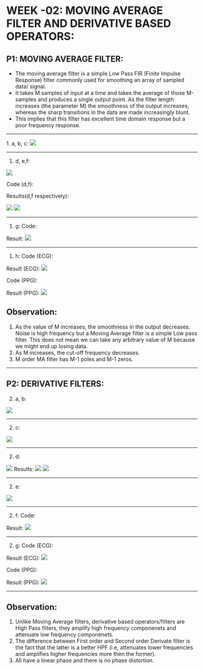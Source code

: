 # **WEEK -02: MOVING AVERAGE FILTER AND DERIVATIVE BASED OPERATORS:**

## P1: MOVING AVERAGE FILTER:
* The moving average filter is a simple Low Pass FIR (Finite Impulse Response) filter commonly used for smoothing an array of sampled data/ signal. 
* It takes M samples of input at a time and takes the average of those M-samples and produces a single output point. As the filter length increases (the parameter M) the smoothness of the output increases, whereas the sharp transitions in the data are made increasingly blunt. 
* This implies that this filter has excellent time domain response but a poor frequency response.
<hr />
1. a, b, c:
<img src="Equations\abc.PNG">
<hr />

1. d, e,f:
<img src="Equations\de.PNG">

Code (d,f):

Results(d,f respectively):

<img src="Results\P1_d.PNG">
<img src="Results\P1_f.PNG">
<hr />

1. g:
Code:

Result:
<img src="Results\P1_g.PNG">
<hr />

1. h:
Code (ECG):

Result (ECG):
<img src="Results\P1_h_ecg.PNG">

Code (PPG):

Result (PPG):
<img src="Results\P1_h_ppg.PNG">

## Observation:
1. As the value of M increases, the smoothness in the output decreases. Noise is high frequency but a Moving Average filter is a simple Low pass filter. This does not mean we can take any arbitrary value of M because we might end up losing data. 
2. As M increases, the cut-off frequency decreases.
3. M order MA filter has M-1 poles and M-1 zeros.

<hr />

## P2: DERIVATIVE FILTERS:

2. a, b:
<img src="Equations\2ab.PNG">
<hr />

2. c:
<img src="Equations\2c.PNG">
<hr />

2. d:
<img src="Equations\2d.PNG">
Results: 
<img src="Results\P2_d_1.PNG">
<img src="Results\P2_d_2.PNG">
<hr />

2. e:
<img src="Equations\2e.PNG">
<hr />

2. f:
Code: 

Result:
<img src="Results\P2_f.PNG">
<hr />

2. g:
Code (ECG): 

Result (ECG):
<img src="Results\P2_g_ecg.PNG">

Code (PPG): 

Result (PPG):
<img src="Results\P2_g_ppg.PNG">
<hr />

## Observation:
1. Unlike Moving Average filters, derivative based operators/filters are High Pass filters, they amplify high frequency componenets and attenuate low frequency componenets.
2. The difference between First order and Second order Derivate filter is the fact that the latter is a better HPF (i.e, attenuates lower frequencies and amplifies higher frequencies more then the former).
3. All have a linear phase and there is no phase distortion.
